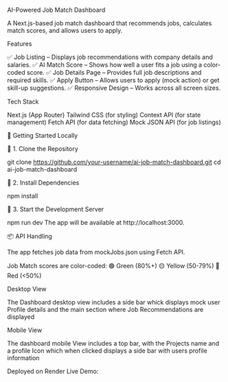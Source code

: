 AI-Powered Job Match Dashboard

A Next.js-based job match dashboard that recommends jobs, calculates match scores, and allows users to apply.

Features

✅ Job Listing – Displays job recommendations with company details and salaries.
✅ AI Match Score – Shows how well a user fits a job using a color-coded score.
✅ Job Details Page – Provides full job descriptions and required skills.
✅ Apply Button – Allows users to apply (mock action) or get skill-up suggestions.
✅ Responsive Design – Works across all screen sizes.

Tech Stack

Next.js (App Router)
Tailwind CSS (for styling)
Context API (for state management)
Fetch API (for data fetching)
Mock JSON API (for job listings)

🚀 Getting Started Locally

📌 1. Clone the Repository

git clone https://github.com/your-username/ai-job-match-dashboard.git
cd ai-job-match-dashboard

📌 2. Install Dependencies

npm install

📌 3. Start the Development Server

npm run dev
The app will be available at http://localhost:3000.

📦 API Handling

The app fetches job data from mockJobs.json using Fetch API.

Job Match scores are color-coded:
🟢 Green (80%+)
🟡 Yellow (50-79%)
🔴 Red (<50%)

Desktop View

The Dashboard desktop view includes a side bar whick displays mock user Profile details and the main section where Job Recommendations are displayed

Mobile View 

The dashboard mobile View includes a top bar, with the Projects name and a profile Icon which when clicked displays a side bar with users profile information

Deployed on Render
Live Demo: 
